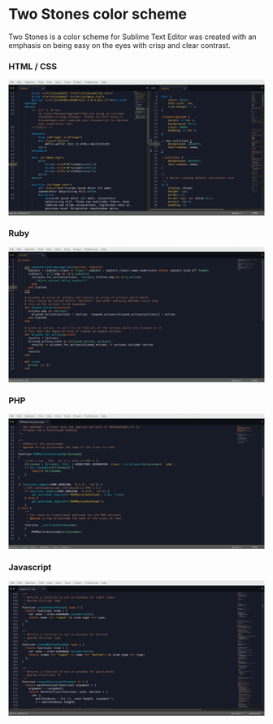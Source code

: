 # Two Stones color scheme


Two Stones is a color scheme for Sublime Text Editor was created with an emphasis on being easy on the eyes with crisp and clear contrast.


### HTML / CSS

![HTML screenshot](screenshot-html-css.png)


### Ruby

![RUBY screenshot](screenshot-ruby.png)


### PHP

![PHP screenshot](screenshot-php.png)

### Javascript

![Javascript screenshot](screenshot-javascript.png)